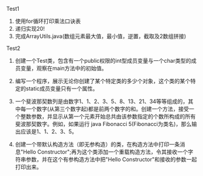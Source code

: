 Test1

1. 使用for循环打印乘法口诀表 
2. 递归实现20! 
3. 完成ArrayUtils.java(数组元素最大值，最小值，逆置，截取及2数组拼接)


Test2

1. 创建一个Test类，包含有一个public权限的int型成员变量与一个char类型的成员变量，观察在main方法中的初始值。 

2. 编写一个程序，展示无论你创建了某个特定类的多少个对象，这个类的某个特定的static成员变量只有一个属性。 

3. 一个斐波那契数列是由数字1、1、2、3、5、8、13、21、34等等组成的，其中每一个数字(从第三个数字起)都是前两个数字的和。创建一个方法，接受一个整数参数，并显示从第一个元素开始总共由该参数指定的个数所构成的所有斐波那契数字。例如，如果运行 java Fibonacci 5(Fibonacci为类名)，那么输出应该是1、1、2、3、5。 

4. 创建一个带默认构造方法（即无参构造）的类，在构造方法中打印一条消息"Hello Constructor";再为这个类添加一个重载构造方法，令其接收一个字符串参数，并在这个有参构造方法中把"Hello Constructor"和接收的参数一起打印出来。
